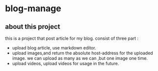 # blog-manage
## about this project
this is a project that post article for my blog.
consist of three part :
- upload blog article, use markdown editor.
- upload images,and return the absolute host-address for the uploaded image. we can upload as many as we can ,but one image one time.
- upload videos, upload videos for usage in the future.
